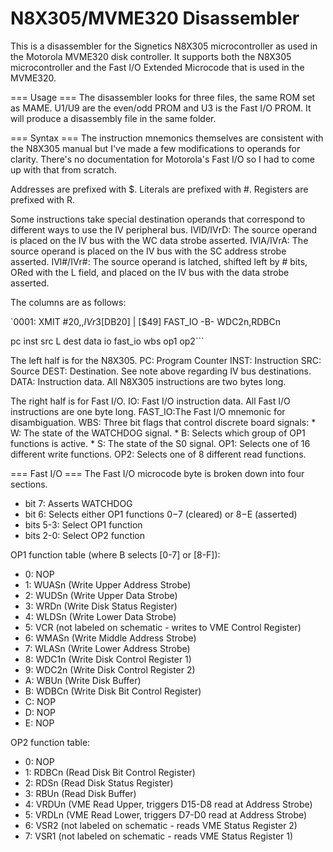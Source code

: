 ﻿# N8X305/MVME320 Disassembler

This is a disassembler for the Signetics N8X305 microcontroller as used in the Motorola MVME320 disk controller.
It supports both the N8X305 microcontroller and the Fast I/O Extended Microcode that is used in the MVME320.

=== Usage ===
The disassembler looks for three files, the same ROM set as MAME. U1/U9 are the even/odd PROM and U3 is the
Fast I/O PROM. It will produce a disassembly file in the same folder.

=== Syntax ===
The instruction mnemonics themselves are consistent with the N8X305 manual but I've made a few modifications to
operands for clarity. There's no documentation for Motorola's Fast I/O so I had to come up with that
from scratch.

Addresses are prefixed with $.
Literals are prefixed with #.
Registers are prefixed with R.

Some instructions take special destination operands that correspond to different ways to use the IV peripheral bus.
IVlD/IVrD: The source operand is placed on the IV bus with the WC data strobe asserted.
IVlA/IVrA: The source operand is placed on the IV bus with the SC address strobe asserted.
IVl#/IVr#: The source operand is latched, shifted left by # bits, ORed with the L field, and placed on the IV bus with the data strobe asserted.

The columns are as follows:

`0001: XMIT #$20, ,IVr3     [$DB20] | [$49] FAST_IO -B- WDC2n,RDBCn

 pc    inst src  L dest       data      io  fast_io wbs  op1  op2```

The left half is for the N8X305.
PC:		Program Counter
INST:	Instruction
SRC:	Source
DEST:	Destination. See note above regarding IV bus destinations.
DATA:	Instruction data. All N8X305 instructions are two bytes long.

The right half is for Fast I/O.
IO:		Fast I/O instruction data. All Fast I/O instructions are one byte long.
FAST_IO:The Fast I/O mnemonic for disambiguation.
WBS:	Three bit flags that control discrete board signals:
		* W: The state of the WATCHDOG signal.
		* B: Selects which group of OP1 functions is active.
		* S: The state of the S0 signal.
OP1:	Selects one of 16 different write functions.
OP2:	Selects one of 8 different read functions.

=== Fast I/O ===
The Fast I/O microcode byte is broken down into four sections.
- bit 7: Asserts WATCHDOG
- bit 6: Selects either OP1 functions $0-$7 (cleared) or $8-$E (asserted)
- bits 5-3: Select OP1 function
- bits 2-0: Select OP2 function

OP1 function table (where B selects [0-7] or [8-F]):
- 0:	NOP
- 1:	WUASn	(Write Upper Address Strobe)
- 2:	WUDSn	(Write Upper Data Strobe)
- 3:	WRDn	(Write Disk Status Register)
- 4:	WLDSn	(Write Lower Data Strobe)
- 5:	VCR		(not labeled on schematic - writes to VME Control Register)
- 6:	WMASn	(Write Middle Address Strobe)
- 7:	WLASn	(Write Lower Address Strobe)
- 8:	WDC1n	(Write Disk Control Register 1)
- 9:	WDC2n	(Write Disk Control Register 2)
- A:	WBUn	(Write Disk Buffer)
- B:	WDBCn	(Write Disk Bit Control Register)
- C:	NOP
- D:	NOP
- E:	NOP

OP2 function table:
- 0:	NOP
- 1:	RDBCn	(Read Disk Bit Control Register)
- 2:	RDSn	(Read Disk Status Register)
- 3:	RBUn	(Read Disk Buffer)
- 4:	VRDUn	(VME Read Upper, triggers D15-D8 read at Address Strobe)
- 5:	VRDLn	(VME Read Lower, triggers D7-D0 read at Address Strobe)
- 6:	VSR2	(not labeled on schematic - reads VME Status Register 2)	
- 7:	VSR1	(not labeled on schematic - reads VME Status Register 1)
